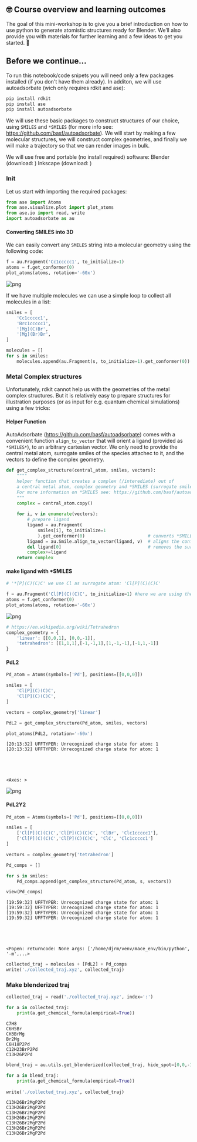 ## 🤓 Course overview and learning outcomes 

The goal of this mini-workshop is to give you a brief introduction on how to use python to generate atomistic structures ready for Blender. We’ll also provide you with materials for further learning and a few ideas to get you started. 🚀

## Before we continue...

To run this notebook/code snipets you will need only a few packages installed (if you don't have them already). In additon, we will use autoadsorbate (wich only requires rdkit and ase):
```python
pip install rdkit
pip install ase
pip install autoadsorbate
```
We will use these basic packages to construct structures of our choice, using ```SMILES``` and ```*SMILES``` (for more info see: https://github.com/basf/autoadsorbate). We will start by making a few molecular structures, we will construct complex geometries, and finally we will make a trajectory so that we can render images in bulk.

We will use free and portable (no install required) software:
Blender (download: )
Inkscape (download: )

### Init
Let us start with importing the required packages:

```python
from ase import Atoms
from ase.visualize.plot import plot_atoms
from ase.io import read, write
import autoadsorbate as au
```

#### Converting SMILES into 3D

We can easily convert any ```SMILES``` string into a molecular geometry using the following code:

```python
f = au.Fragment('Cc1ccccc1', to_initialize=1)
atoms = f.get_conformer(0)
plot_atoms(atoms, rotation='-60x')
```    
![png](getting_started_files/getting_started_3_1.png)


If we have multiple molecules we can use a simple loop to collect all molecules in a list:

```python
smiles = [
    'Cc1ccccc1',
    'Brc1ccccc1',
    '[Mg](C)Br',
    '[Mg](Br)Br',
]

molecules = []
for s in smiles:
    molecules.append(au.Fragment(s, to_initialize=1).get_conformer(0)) 
```

### Metal Complex structures

Unfortunately, rdkit cannot help us with the geometries of the metal complex structures. But it is relatively easy to prepare structures for illustration purposes (or as input for e.g. quantum chemical simulations) using a few tricks:

#### Helper Function

AutoAdsorbate (https://github.com/basf/autoadsorbate) comes with a convenient function ```align_to_vector``` that will orient a ligand (provided as ```*SMILES*```), to an arbitrary cartesian vector. We only need to provide the central metal atom, surrogate smiles of the species attachec to it, and the vectors to define the complex geometry.

```python
def get_complex_structure(central_atom, smiles, vectors):
    """"
    helper function that creates a complex (/interediate) out of
    a central metal atom, complex geometry and *SMILES (surrogate smiles).
    For more information on *SMILES see: https://github.com/basf/autoadsorbate
    """
    complex = central_atom.copy()
    
    for i, v in enumerate(vectors):
        # prepare ligand
        ligand = au.Fragment(
            smiles[i], to_initialize=1
            ).get_conformer(0)                        # converts *SMILES string to XYZ oriented towards Z
        ligand = au.Smile.align_to_vector(ligand, v)  # aligns the conformer to the gemetry of the complex
        del ligand[0]                                 # removes the surrogate atom
        complex+=ligand
    return complex
```

#### make ligand with *SMILES


```python
# '*[P](C)(C)C' we use Cl as surrogate atom: 'Cl[P](C)(C)C'

f = au.Fragment('Cl[P](C)(C)C', to_initialize=1) #here we are using the Cl-P bond to orient the ligand
atoms = f.get_conformer(0)
plot_atoms(atoms, rotation='-60x')
```
    
![png](getting_started_files/getting_started_9_2.png)



```python
# https://en.wikipedia.org/wiki/Tetrahedron
complex_geometry = {
    'linear': [[0,0,1], [0,0,-1]],
    'tetrahedron': [[1,1,1],[-1,-1,1],[1,-1,-1],[-1,1,-1]]
}
```

#### PdL2


```python
Pd_atom = Atoms(symbols=['Pd'], positions=[[0,0,0]])

smiles = [
    'Cl[P](C)(C)C',
    'Cl[P](C)(C)C',
]

vectors = complex_geometry['linear']

PdL2 = get_complex_structure(Pd_atom, smiles, vectors)

plot_atoms(PdL2, rotation='-60x')
```

    [20:13:32] UFFTYPER: Unrecognized charge state for atom: 1
    [20:13:32] UFFTYPER: Unrecognized charge state for atom: 1





    <Axes: >




    
![png](getting_started_files/getting_started_12_2.png)
    


#### PdL2Y2


```python
Pd_atom = Atoms(symbols=['Pd'], positions=[[0,0,0]])

smiles = [
    ['Cl[P](C)(C)C','Cl[P](C)(C)C', 'ClBr', 'Clc1ccccc1'],
    ['Cl[P](C)(C)C','Cl[P](C)(C)C', 'ClC', 'Clc1ccccc1']
]

vectors = complex_geometry['tetrahedron']

Pd_comps = []

for s in smiles:
    Pd_comps.append(get_complex_structure(Pd_atom, s, vectors))

view(Pd_comps)
```

    [19:59:32] UFFTYPER: Unrecognized charge state for atom: 1
    [19:59:32] UFFTYPER: Unrecognized charge state for atom: 1
    [19:59:32] UFFTYPER: Unrecognized charge state for atom: 1
    [19:59:32] UFFTYPER: Unrecognized charge state for atom: 1





    <Popen: returncode: None args: ['/home/djrm/venv/mace_env/bin/python', '-m',...>




```python
collected_traj = molecules + [PdL2] + Pd_comps
write('./collected_traj.xyz', collected_traj)
```

### Make blenderized traj


```python
collected_traj = read('./collected_traj.xyz', index=':')

for a in collected_traj:
    print(a.get_chemical_formula(empirical=True))
```

    C7H8
    C6H5Br
    CH3BrMg
    Br2Mg
    C6H18P2Pd
    C12H23BrP2Pd
    C13H26P2Pd



```python
blend_traj = au.utils.get_blenderized(collected_traj, hide_spot=[0,0,-100])

for a in blend_traj:
    print(a.get_chemical_formula(empirical=True))
    
write('./collected_traj.xyz', collected_traj)
```

    C13H26Br2MgP2Pd
    C13H26Br2MgP2Pd
    C13H26Br2MgP2Pd
    C13H26Br2MgP2Pd
    C13H26Br2MgP2Pd
    C13H26Br2MgP2Pd
    C13H26Br2MgP2Pd



```python

```
